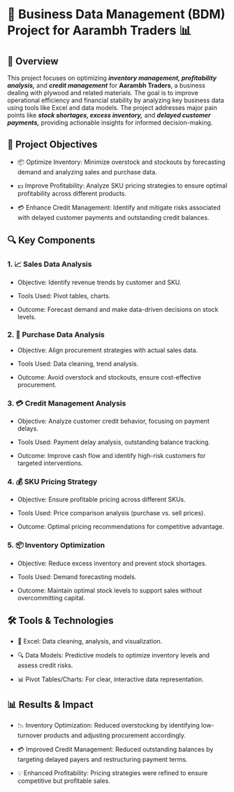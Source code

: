 # **🏢 Business Data Management (BDM) Project for Aarambh Traders 📊**
## **📌 Overview**
This project focuses on optimizing ***inventory management, profitability analysis,*** and ***credit management*** for **Aarambh Traders**, a business dealing with plywood and related materials. The goal is to improve operational efficiency and financial stability by analyzing key business data using tools like Excel and data models. The project addresses major pain points like ***stock shortages, excess inventory,*** and ***delayed customer payments,*** providing actionable insights for informed decision-making.

## **🎯 Project Objectives**
- 📦 Optimize Inventory: Minimize overstock and stockouts by forecasting demand and analyzing sales and purchase data.

- 💵 Improve Profitability: Analyze SKU pricing strategies to ensure optimal profitability across different products.

- 💳 Enhance Credit Management: Identify and mitigate risks associated with delayed customer payments and outstanding credit balances.

## **🔍 Key Components**
### 1. 📈 Sales Data Analysis
- Objective: Identify revenue trends by customer and SKU.

- Tools Used: Pivot tables, charts.

- Outcome: Forecast demand and make data-driven decisions on stock levels.

### 2. 💼 Purchase Data Analysis
- Objective: Align procurement strategies with actual sales data.

- Tools Used: Data cleaning, trend analysis.

- Outcome: Avoid overstock and stockouts, ensure cost-effective procurement.

### 3. 💳 Credit Management Analysis
- Objective: Analyze customer credit behavior, focusing on payment delays.

- Tools Used: Payment delay analysis, outstanding balance tracking.

- Outcome: Improve cash flow and identify high-risk customers for targeted interventions.

### 4. 💰 SKU Pricing Strategy
- Objective: Ensure profitable pricing across different SKUs.

- Tools Used: Price comparison analysis (purchase vs. sell prices).

- Outcome: Optimal pricing recommendations for competitive advantage.

### 5. 📦 Inventory Optimization
- Objective: Reduce excess inventory and prevent stock shortages.

- Tools Used: Demand forecasting models.

- Outcome: Maintain optimal stock levels to support sales without overcommitting capital.

## **🛠 Tools & Technologies**
- 🔢 Excel: Data cleaning, analysis, and visualization.

- 🔍 Data Models: Predictive models to optimize inventory levels and assess credit risks.

- 📊 Pivot Tables/Charts: For clear, interactive data representation.

## **📊 Results & Impact**
- 📉 Inventory Optimization: Reduced overstocking by identifying low-turnover products and adjusting procurement accordingly.

- 💳 Improved Credit Management: Reduced outstanding balances by targeting delayed payers and restructuring payment terms.

- 💡 Enhanced Profitability: Pricing strategies were refined to ensure competitive but profitable sales.
